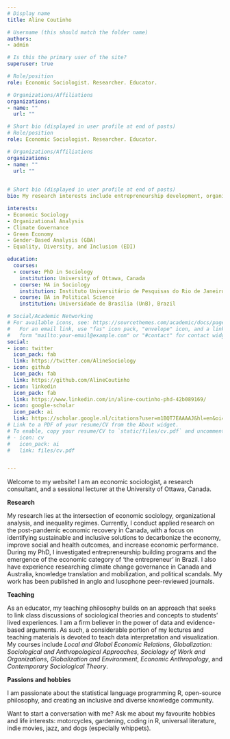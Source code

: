 ```yaml
---
# Display name
title: Aline Coutinho

# Username (this should match the folder name)
authors:
- admin

# Is this the primary user of the site?
superuser: true

# Role/position
role: Economic Sociologist. Researcher. Educator.

# Organizations/Affiliations
organizations:
- name: ""
  url: ""

# Short bio (displayed in user profile at end of posts)
# Role/position
role: Economic Sociologist. Researcher. Educator.

# Organizations/Affiliations
organizations:
- name: ""
  url: ""
  

# Short bio (displayed in user profile at end of posts)
bio: My research interests include entrepreneurship development, organizational practices, climate governance, and inequality regimes.

interests:
- Economic Sociology
- Organizational Analysis
- Climate Governance
- Green Economy
- Gender-Based Analysis (GBA)
- Equality, Diversity, and Inclusion (EDI)

education:
  courses:
  - course: PhD in Sociology
    institution: University of Ottawa, Canada
  - course: MA in Sociology
    institution: Instituto Universitário de Pesquisas do Rio de Janeiro (IUPERJ), Brazil
  - course: BA in Political Science
    institution: Universidade de Brasília (UnB), Brazil

# Social/Academic Networking
# For available icons, see: https://sourcethemes.com/academic/docs/page-builder/#icons
#   For an email link, use "fas" icon pack, "envelope" icon, and a link in the
#   form "mailto:your-email@example.com" or "#contact" for contact widget.
social:
- icon: twitter
  icon_pack: fab
  link: https://twitter.com/AlineSociology
- icon: github
  icon_pack: fab
  link: https://github.com/AlineCoutinho
- icon: linkedin
  icon_pack: fab
  link: https://www.linkedin.com/in/aline-coutinho-phd-42b089169/
- icon: google-scholar
  icon_pack: ai
  link: https://scholar.google.nl/citations?user=m1BQT7EAAAAJ&hl=en&oi=ao
# Link to a PDF of your resume/CV from the About widget.
# To enable, copy your resume/CV to `static/files/cv.pdf` and uncomment the lines below.
# - icon: cv
#   icon_pack: ai
#   link: files/cv.pdf


---
```


Welcome to my website! I am an economic sociologist, a research consultant, and a sessional lecturer at the University of Ottawa, Canada.

**Research**

My research lies at the intersection of economic sociology, organizational analysis, and inequality regimes. Currently, I conduct applied research on
the post-pandemic economic recovery in Canada, with a focus on identifying sustainable and inclusive solutions to decarbonize the economy, improve social and 
health outcomes, and increase economic performance. During my PhD, I investigated entrepreneurship building programs and the emergence of the economic category of 
‘the entrepreneur’ in Brazil. I also have experience researching climate change governance in Canada and Australia, knowledge translation and mobilization, and 
political scandals. My work has been published in anglo and lusophone peer-reviewed journals.

**Teaching**

As an educator, my teaching philosophy builds on an approach that seeks to link class discussions of sociological theories and concepts to students’ lived 
experiences. I am a firm believer in the power of data and evidence-based arguments. As such, a considerable portion of my lectures and teaching materials is 
devoted to teach data interpretation and visualization. My courses include *Local and Global Economic Relations*, *Globalization: Sociological and Anthropological 
Approaches*, *Sociology of Work and Organizations*, *Globalization and Environment*, *Economic Anthropology*, and *Contemporary Sociological Theory*.

**Passions and hobbies**

I am passionate about the statistical language programming R, open-source philosophy, and creating an inclusive and diverse knowledge community.

Want to start a conversation with me? Ask me about my favourite hobbies and life interests: motorcycles, gardening, coding in R, universal literature, indie 
movies, jazz, and dogs (especially whippets).

